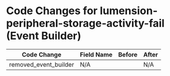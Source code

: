 # Code Changes for lumension-peripheral-storage-activity-fail (Event Builder)

| Code Change | Field Name | Before | After |
|-------------|------------|--------|-------|
| removed_event_builder | N/A |  | N/A |